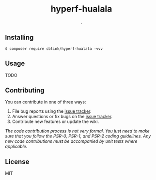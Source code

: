 <h1 align="center"> hyperf-hualala </h1>

<p align="center"> .</p>


## Installing

```shell
$ composer require cblink/hyperf-hualala -vvv
```

## Usage

TODO

## Contributing

You can contribute in one of three ways:

1. File bug reports using the [issue tracker](https://github.com/cblink/hyperf-hualala/issues).
2. Answer questions or fix bugs on the [issue tracker](https://github.com/cblink/hyperf-hualala/issues).
3. Contribute new features or update the wiki.

_The code contribution process is not very formal. You just need to make sure that you follow the PSR-0, PSR-1, and PSR-2 coding guidelines. Any new code contributions must be accompanied by unit tests where applicable._

## License

MIT